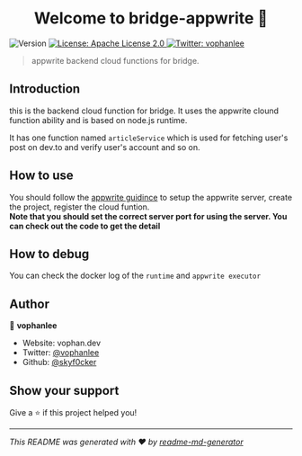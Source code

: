 <h1 align="center">Welcome to bridge-appwrite 👋</h1>
<p>
  <img alt="Version" src="https://img.shields.io/badge/version-0.0.1-blue.svg?cacheSeconds=2592000" />
  <a href="#" target="_blank">
    <img alt="License: Apache License 2.0 " src="https://img.shields.io/badge/License-Apache License 2.0 -yellow.svg" />
  </a>
  <a href="https://twitter.com/vophanlee" target="_blank">
    <img alt="Twitter: vophanlee" src="https://img.shields.io/twitter/follow/vophanlee.svg?style=social" />
  </a>
</p>

> appwrite backend cloud functions for bridge.

## Introduction
this is the backend cloud function for bridge. It uses the appwrite clound function ability and is based on node.js runtime.

It has one function named `articleService` which is used for fetching user's post on dev.to and verify user's account and so on.

## How to use
You should follow the [appwrite guidince](https://appwrite.io/docs/functions) to setup the appwrite server, create the project, register the cloud funtion.  
 **Note that you should set the correct server port for using the server. You can check out the code to get the detail**

 ## How to debug
You can check the docker log of the `runtime` and `appwrite executor`

## Author

👤 **vophanlee**

* Website: vophan.dev
* Twitter: [@vophanlee](https://twitter.com/vophanlee)
* Github: [@skyf0cker](https://github.com/skyf0cker)

## Show your support

Give a ⭐️ if this project helped you!

***
_This README was generated with ❤️ by [readme-md-generator](https://github.com/kefranabg/readme-md-generator)_